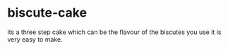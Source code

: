 # biscute-cake
its a three step cake which can be the flavour of the biscutes you use it is very easy to make.